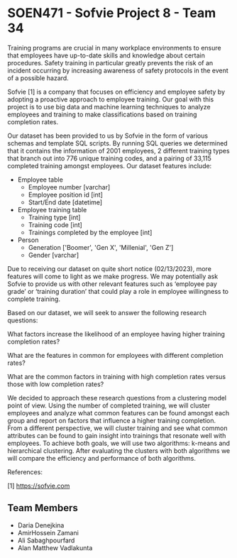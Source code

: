 # SOEN471 - Sofvie Project 8 - Team 34

Training programs are crucial in many workplace environments to ensure that employees have up-to-date skills and knowledge about certain procedures. Safety training in particular greatly prevents the risk of an incident occurring by increasing awareness of safety protocols in the event of a possible hazard.

Sofvie [1] is a company that focuses on efficiency and employee safety by adopting a proactive approach to employee training. Our goal with this project is to use big data and machine learning techniques to analyze employees and training to make classifications based on training completion rates.

Our dataset has been provided to us by Sofvie in the form of various schemas and template SQL scripts. By running SQL queries we determined that it contains the information of 2001 employees, 2 different training types that branch out into 776 unique training codes, and a pairing of 33,115 completed training amongst employees. Our dataset features include:
- Employee table 
  - Employee number [varchar]
  - Employee position id [int]
  - Start/End date [datetime]
- Employee training table
  - Training type [int]
  - Training code [int]
  - Trainings completed by the employee [int]
- Person
  - Generation ['Boomer', 'Gen X', 'Millenial', 'Gen Z']
  - Gender [varchar]

Due to receiving our dataset on quite short notice (02/13/2023), more features will come to light as we make progress. We may potentially ask Sofvie to provide us with other relevant features such as ‘employee pay grade’ or ‘training duration’ that could play a role in employee willingness to complete training.

Based on our dataset, we will seek to answer the following research questions:

What factors increase the likelihood of an employee having higher training completion rates?

What are the features in common for employees with different completion rates?

What are the common factors in training with high completion rates versus those with low completion rates?


We decided to approach these research questions from a clustering model point of view. Using the number of completed training, we will cluster employees and analyze what common features can be found amongst each group and report on factors that influence a higher training completion. From a different perspective, we will cluster training and see what common attributes can be found to gain insight into trainings that resonate well with employees. To achieve both goals, we will use two algorithms: k-means and hierarchical clustering. After evaluating the clusters with both algorithms we will compare the efficiency and performance of both algorithms.


References:

[1] https://sofvie.com

## Team Members 
- Daria Denejkina
- AmirHossein Zamani
- Ali Sabaghpourfard
- Alan Matthew Vadlakunta

